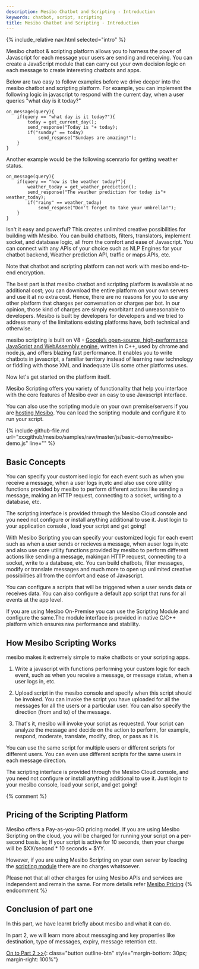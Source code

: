```yaml
---
description: Mesibo Chatbot and Scripting - Introduction
keywords: chatbot, script, scripting
title: Mesibo Chatbot and Scripting - Introduction
---
```

{% include_relative nav.html selected="intro" %}

Mesibo chatbot & scripting platform allows you to harness the power of Javascript for each message your users are sending and receiving. You can create a JavaScript module that can carry out your own decision logic on each message to create interesting chatbots and apps.

Below are two easy to follow examples before we drive deeper into the mesibo chatbot and scripting platform.
For example, you can implement the following logic in javascript to respond with the current day, when a user queries "what day is it today?"
```
on_message(query){
	if(query == "what day is it today?"){
		today = get_current_day();
		send_response("Today is "+ today);
		if("sunday" == today)
			send_respnse("Sundays are amazing!");
	}
}
```
Another example would be the following scenrario for getting weather status.
```
on_message(query){
	if(query == "how is the weather today?"){
		weather_today = get_weather_prediction();
		send_response("The weather prediction for today is"+ weather_today);
		if("rainy" == weather_today)
			send_respnse("Don't forget to take your umbrella!");
	}
}
```

Isn't it easy and powerful? This creates unlimited creative possibilities for building with Mesibo. You can build chatbots, filters, translators, implement socket, and database logic, all from the comfort and ease of Javascript. You can connect with any APIs of your choice such as NLP Engines for your chatbot backend, Weather prediction API, traffic or maps APIs, etc.
 
Note that chatbot and scripting platform can not work with mesibo end-to-end encryption.

The best part is that mesibo chatbot and scripting platform is available at no additional cost; you can download the entire platform on your own servers and use it at no extra cost. Hence, there are no reasons for you to use any other platform that charges per conversation or charges per bot. In our opinion, those kind of charges are simply exorbitant and unreasonable to developers.  Mesibo is built by developers for developers and we tried to address many of the limitations existing platforms have, both technical and otherwise. 

mesibo scripting is built on V8 - [Google’s open-source, high-performance JavaScript and WebAssembly engine](https://v8.dev), written in C++, used by chrome and node.js, and offers blazing fast performance. It enables you to write chatbots in javascript, a familiar territory instead of learning new technology or fiddling with those XML and inadequate UIs some other platforms uses.

Now let's get started on the platform itself.

Mesibo Scripting offers you variety of functionality that help you interface with the core features of Mesibo over an easy to use Javascript interface.

You can also use the scripting module on your own premise/servers if you are [hosting Mesibo](https://mesibo.com/documentation/on-premise/). You can load the scripting module and configure it to run your script.

{% include github-file.md url="xxxgithub/mesibo/samples/raw/master/js/basic-demo/mesibo-demo.js" line="" %}

## Basic Concepts
You can specify your customised logic for each event such as when you receive a message, when a user logs in,etc and also use core utility functions provided by mesibo to perform different actions like sending a message, making an HTTP request, connecting to a socket, writing to a database, etc.

The scripting interface is provided through the Mesibo Cloud console and you need not configure or install anything additional to use it. Just login to your application console , load your script and get going! 

With Mesibo Scripting you can specify your customized logic for each event such as when a user  sends or recieves a message,  when auser logs in,etc and also use core utility functions provided by mesibo to perform different actions like sending a message, makingan HTTP request, connecting to a socket, write to a database, etc. You can build chatbots, filter messages, modify or translate messages and much more to open up unlimited creative possibilities all from the comfort and ease of Javascript.

You can configure a scripts that will be triggered when a user sends data or receives  data. You can also configure a default app script that runs for all events at the app level.

If you are using Mesibo On-Premise you can use the Scripting Module and configure the same.The module interface is provided in native C/C++ platform which ensures raw performance and stability.

## How Mesibo Scripting Works
mesibo makes it extremely simple to make chatbots or your scripting apps.

1. Write a javascript with functions performing your custom logic for each event, such as when you receive a message, or message status, when a user logs in, etc.

2. Upload script in the mesibo console and specify when this script should be invoked. You can invoke the script you have uploaded for all the messages for all the users or a particular user. You can also specify the direction (from and to) of the message. 

3. That's it, mesibo will invoke your script as requested. Your script can analyze the message and decide on the action to perform, for example, respond, moderate, translate, modify, drop, or pass as it is.

You can use the same script for multiple users or different scripts for different users. You can even use different scripts for the same users in each message direction.

The scripting interface is provided through the Mesibo Cloud console, and you need not configure or install anything additional to use it. Just login to your mesibo console, load your script, and get going!

{% comment %}
## Pricing of the Scripting Platform

Mesibo offers a Pay-as-you-GO pricing model. If you are using Mesibo Scripting on the cloud, you will be charged for running your script on a per-second basis. ie; If your script is active for 10 seconds, then your charge will be $XX/second * 10 seconds = $YY. 

However, if you are using Mesibo Scripting on your own server by loading the [scripting module]() there are no charges whatsoever.

Please not that all other charges for using Mesibo APIs and services are independent and remain the same.
For more details refer [Mesibo Pricing](https://mesibo.com/pricing/) 
{% endcomment %}

## Conclusion of part one

In this part, we have learnt briefly about mesibo and what it can do. 

In part 2, we will learn more about messaging and key properties like destination, type of messages, expiry, message retention etc. 

[On to Part 2 >>](messaging.md){: class="button outline-btn" style="margin-bottom: 30px; margin-right: 100%"}


